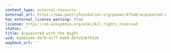 ```yaml
---
content_type: external-resource
external_url: https://www.poetryfoundation.org/poems/47548/acquainted-with-the-night
has_external_license_warning: true
license: https://en.wikipedia.org/wiki/All_rights_reserved
status: ''
title: Acquainted with the Night
uid: 6da01a4e-d570-41f7-ba69-0bfe53bf63e8
wayback_url: ''
---
```

